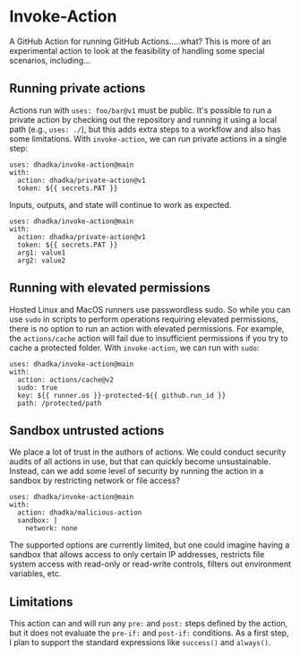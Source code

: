 # Invoke-Action

A GitHub Action for running GitHub Actions.....what?  This is more of an experimental action to look at
the feasibility of handling some special scenarios, including...

## Running private actions

Actions run with `uses: foo/bar@v1` must be public.  It's possible to run a private action by checking out the repository
and running it using a local path (e.g., `uses: ./`), but this adds extra steps to a workflow and also has some limitations.
With `invoke-action`, we can run private actions in a single step:

```
uses: dhadka/invoke-action@main
with:
  action: dhadka/private-action@v1
  token: ${{ secrets.PAT }}
```

Inputs, outputs, and state will continue to work as expected.

```
uses: dhadka/invoke-action@main
with:
  action: dhadka/private-action@v1
  token: ${{ secrets.PAT }}
  arg1: value1
  arg2: value2
```

## Running with elevated permissions

Hosted Linux and MacOS runners use passwordless sudo.  So while you can use `sudo` in scripts to perform
operations requiring elevated permissions, there is no option to run an action with elevated permissions.
For example, the `actions/cache` action will fail due to insufficient permissions if you try to cache a
protected folder.  With `invoke-action`, we can run with `sudo`:

```
uses: dhadka/invoke-action@main
with:
  action: actions/cache@v2
  sudo: true
  key: ${{ runner.os }}-protected-${{ github.run_id }}
  path: /protected/path
```

## Sandbox untrusted actions

We place a lot of trust in the authors of actions.  We could conduct security audits of all actions in use, but that can
quickly become unsustainable.  Instead, can we add some level of security by running the action in a sandbox by restricting
network or file access?

```
uses: dhadka/invoke-action@main
with:
  action: dhadka/malicious-action
  sandbox: |
    network: none
```

The supported options are currently limited, but one could imagine having a sandbox that allows access to only certain IP
addresses, restricts file system access with read-only or read-write controls, filters out environment variables, etc.

## Limitations

This action can and will run any `pre:` and `post:` steps defined by the action, but it does not evaluate the `pre-if:` and
`post-if:` conditions.  As a first step, I plan to support the standard expressions like `success()` and `always()`.
